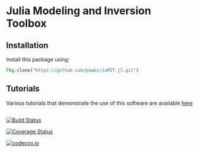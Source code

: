 # Julia Modeling and Inversion Toolbox

## Installation
Install this package using:
```julia
Pkg.clone("https://github.com/pawbz/JuMIT.jl.git")
```

## Tutorials
Various tutorials that demonstrate the use of this software are available [here](https://github.com/pawbz/JuMITtutorials)


## 


[![Build Status](https://travis-ci.org/pawbz/JuMIT.jl.svg?branch=master)](https://travis-ci.org/pawbz/JuMIT.jl)

[![Coverage Status](https://coveralls.io/repos/pawbz/JuMIT.jl/badge.svg?branch=master&service=github)](https://coveralls.io/github/pawbz/JuMIT.jl?branch=master)

[![codecov.io](http://codecov.io/github/pawbz/JuMIT.jl/coverage.svg?branch=master)](http://codecov.io/github/pawbz/JuMIT.jl?branch=master)
